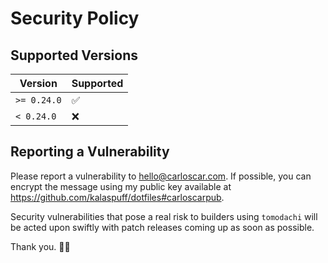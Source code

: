 # Security Policy

## Supported Versions

| Version     | Supported          |
| ----------- | ------------------ |
| `>= 0.24.0` | :white_check_mark: |
| `< 0.24.0`  | :x:                |

## Reporting a Vulnerability

Please report a vulnerability to <hello@carloscar.com>. If possible, you can encrypt the
message using my public key available at <https://github.com/kalaspuff/dotfiles#carloscarpub>.

Security vulnerabilities that pose a real risk to builders using `tomodachi` will be acted
upon swiftly with patch releases coming up as soon as possible.

Thank you. 🙇‍♂️

